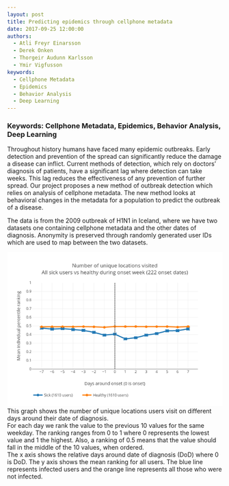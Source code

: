 ```yaml
---
layout: post
title: Predicting epidemics through cellphone metadata
date: 2017-09-25 12:00:00
authors:
  - Atli Freyr Einarsson
  - Derek Onken
  - Thorgeir Audunn Karlsson
  - Ymir Vigfusson
keywords:
  - Cellphone Metadata
  - Epidemics
  - Behavior Analysis
  - Deep Learning
---
```


### Keywords: Cellphone Metadata, Epidemics, Behavior Analysis, Deep Learning

Throughout history humans have faced many epidemic outbreaks. Early detection and prevention of the spread can significantly reduce the damage a disease can inflict. Current methods of detection, which rely on doctors’ diagnosis of patients, have a significant lag where detection can take weeks. This lag reduces the effectiveness of any prevention of further spread. Our project proposes a new method of outbreak detection which relies on analysis of cellphone metadata. The new method looks at behavioral changes in the metadata for a population to predict the outbreak of a disease.  

The data is from the 2009 outbreak of H1N1 in Iceland, where we have two datasets one containing cellphone metadata and the other dates of diagnosis. Anonymity is preserved through randomly generated user IDs which are used to map between the two datasets.

<div class="ui segments">
  <div class="ui segment">
    <img class="ui centered large rounded image" src="../resources/posts/cdr/unique_locations_visited_bin0.png"/>
  </div>
  <div class="ui secondary segment">
    This graph shows the number of unique locations users visit on different days around their date of diagnosis. 
    <br>
    For each day we rank the value to the previous 10 values for the same weekday. The ranking ranges from 0 to 1 where 0 represents the lowest value and 1 the highest. Also, a ranking of 0.5 means that the value should fall in the middle of the 10 values, when ordered.
    <br>
    The x axis shows the relative days around date of diagnosis (DoD) where 0 is DoD. The y axis shows the mean ranking for all users. The blue line represents infected users and the orange line represents all those who were not infected.
  </div>
</div>


 
